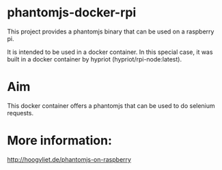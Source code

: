 # phantomjs-docker-rpi


This project provides a phantomjs binary that can be used on a raspberry pi.

It is intended to be used in a docker container. In this special case, it
was built in a docker container by hypriot (hypriot/rpi-node:latest).

# Aim
This docker container offers a phantomjs that can be used to do selenium
requests.

# More information:

http://hoogvliet.de/phantomjs-on-raspberry
